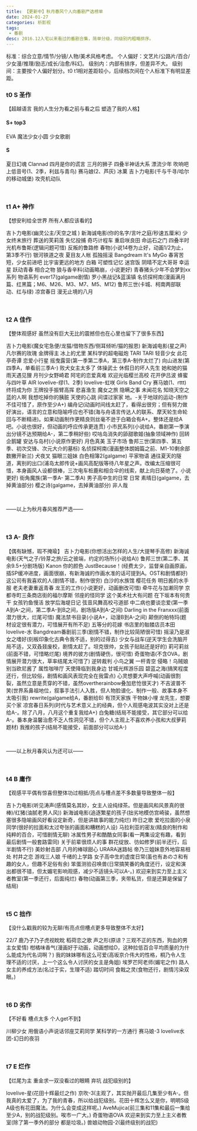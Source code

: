 ```yaml
---
title: 【更新中】秋月春风个人向番剧严选榜单
date: 2024-01-27
categories: 析影视
tags:
 - 番剧
desc: 2016.12入宅以来看过的番剧合集，简单分级，同级别内粗略排序。
---
```


标准：综合立意/情节/分镜/人物/美术风格考虑。
个人偏好：文艺片/公路片/百合/少女漫/推理/励志/成长/治愈/科幻。
级别内：内部有排序，但差异不大。
级别间：主要按个人偏好划分。t0 t1相对差距较小，后续档次间在个人标准下有明显差距。

### t0 S  圣作
【超越语言 我的人生分为看之前与看之后 塑造了我的人格】

#### S+ top3
EVA 
魔法少女小圆 
少女歌剧 
  
#### S
夏日幻魂
Clannad
四月是你的谎言
三月的狮子
四叠半神话大系
漂流少年
吹响吧上低音号(1、2季，利兹与青鸟)
赛马娘(2、芦灰)
冰菓
吉卜力电影(千与千寻/哈尔的移动城堡)
攻壳机动队

<br>

### t1 A+ 神作
【想安利给全世界 所有人都应该看的】

吉卜力电影(幽灵公主/天空之城 )
新海诚电影(你的名字/言叶之庭/秒速五厘米)
少女终末旅行
葬送的芙莉莲
失忆投捕
奇巧计程车
重启咲良田
命运石之门
四叠半时光机布鲁斯(逻辑问题可惜)
反叛的鲁路修
春物(小说14卷为止好，动画1/2为止，第3季不行)
银河铁道之夜
夏目友人帐
孤独摇滚
Bangdream It's MyGo
春宵苦短，少女前进吧
比宇宙更远的地方
白箱
可塑性记忆
迷宫饭
阴晴不定大哥哥
幸运星
跃动青春
相合之物
狼与香辛料(动画略崩，小说更好)
青春猪头少年不会梦到xx系列
物语系列
ever17(galgame剧情)
罗小黑战记&蓝溪镇
名侦探柯南(漫画满月篇、红黑篇；M6、M26、M3、M7、M5、M12)
鲁邦三世(卡城、柯南两部联动、红与绿)
凉宫春日 漫无止境的八月


<br>


### t2 A  佳作
【整体观感好 虽然没有巨大无比的震撼但也在心里也留下了很多东西】

吉卜力电影(魔女宅急便/龙猫/借物东西/侧耳倾听/猫的报恩)
新海诚电影(星之声)
凡尔赛的玫瑰
金牌得主
冰上的尤里
某科学的超电磁炮
TARI TARI
轻音少女
此花亭奇谭
恋爱小行星
摇曳露营(第一季第二季A，第三季A-制作太烂了)
向山进发(第四季A，单看前三季A-)
败犬女主太多了
体操武士
休假日的坏人先生
她和她的猫
雨天遇见狸
月刊少女野崎君
阿宅的恋爱真难
欢迎光临樱兰高校
花开伊吕波
蜂蜜与四叶草
AIR
lovelive-缪(1、2季)
lovelive-虹咲
Girls Band Cry
赛马娘(1、rttt)
终将成为你
王牌投手振臂高挥
悲喜渔生
魔女之旅
隐瞒之事
未闻花名
知晓天空之蓝的人啊
我想吃掉你的胰脏
天使的心跳
间谍过家家
地。-关于地球的运动-(制作不佳可惜了，原作至少A+)
编舟记(动画时间线太赶了，看得出很穷；但有努力做好演出，语言的立意和隐喻呼应也不错(海与舟语言传达人的联系、摩天轮生命轮回与不断精进)。如果动画制作更精良则丝毫不逊于白箱会有A+。整体还是给A吧。小说也很好，但动画的呼应传承更连贯)
小市民系列(小说给A，番剧第一季演出分镜不达预期给A-，第二季稍好些)
哎咕岛消失的舔甜歌姬(抽象领域神作)
回转企鹅罐
安达与岛村(小说原作更好)
月色真美
玉子市场
鲁邦三世(第四季、第五季、初次交锋、次元大介的墓标)
名侦探柯南(漫画整体朗姆篇之前、M1-10剩余部数撇开新兰)
犬夜叉
猫眼三姐妹
白色相簿2(galgame)
平家物语
通往夏天的隧道，离别的出口(浦岛太郎传说+画风高配版等待八年星之声。改编太压缩很可惜，本身画风人设都很棒，三次电车桩鹿和相合伞的线索，献上向日葵绝了。小说更好)
街角魔族(第一季A- 第二季A)
男子高中生的日常
日常
素晴日(galgame，去掉黄油部分)
樱之诗(galgame，去掉黄油部分)
非人哉

<br>

——以上为秋月春风推荐严选——


<br>

### t3 A- 良作
【偶有缺憾，瑕不掩瑜】
吉卜力电影(你想活出怎样的人生/大提琴手高修)
新海诚电影(天气之子/铃芽之旅/云之彼端，约定的场所(小说给A))
鲁邦三世(第二季、其余9.5+分剧场版)
Kanon
你的颜色
JustBecause！(经费太少，监督亲自画原画，插SP缓冲进度，画面很崩，有新海诚的作画水准的话可提到A。OST和剧情都好)
这公司有我喜欢的人(剧情不错，制作很穷)
白沙的水族馆
樱花任务
明日酱的水手服
老夫老妻重返青春
龙王的工作(小说更好，动画删改可惜)
牵牛花与加濑同学
京都寺町三条商店街的福尔摩斯
邻座的怪同学
这个美术社大有问题
在下坂本有何贵干
女孩钓鱼慢活
放学后海堤日记
弦音风舞高校弓道部
中二病也要谈恋爱(第一季A到A-之间，第二季A-到B之间，剧场版A到A-之间)
Darling in the Franxxx(前面潜力很大，烂尾可惜)
魔法禁书目录(小说A+，动漫B到A-之间)
颠倒的帕特玛(题材设定很有潜力，可惜展开有所不足)
五等分的花嫁
书店里的骷髅店员本田
lovelive-水
Bangdream番剧前三季(剧情不错，制作比较简陋很可惜)
摇滚乃是淑女之嗜好(刻板印象化古典令我不适，别的过得去)
少女与战车(逆天学生会洗脑开局不适，又双叒叕废校，剧情太赶了。坦克很帅，女孩子贴贴还是好的)
莉可莉丝(前面不错，可惜略烂尾)
境界的彼方(剧情硬伤，很可惜)
奇蛋物语(不含OVA，剧情展开潜力很大，草率结尾太可惜了)
逆转裁判
小鸟之翼
一杆青空
侵略！乌贼娘
别当欧尼酱了
属性咖啡厅
天使降临到我身边
甘城光辉游乐园
碧蓝之海(搞笑程度还行，但比较俗，剧情和画风表现完全在我雷点)
心灵想要大声呼喊(动画很割裂，虽然立意是贯穿的不错，虽然overtherainbow叠加悲怆很天才)
不吉波普不笑(世界系鼻祖地位，叙事手法引人入胜，但人物脸谱化、制作一般、故事本身不太吸引我)
rewrite(galgame给A，番剧给B)
有顶天家族
干物妹小埋
龙先生，想要买个家
凉宫春日系列(时代与艺术意义上的经典，但个人观感电波其实没对上还是给A-。除了八月，八月这个重复我给A+)
白兔糖(结局不能接受，其它部分可以给A-。番本身温馨治愈不乏人性洞见不错，但个人主观上不喜欢养小孩和大叔萝莉题材)
我推的孩子(结局不能接受，前面部分可以给A-)

<br>

——以上秋月春风认为还可以——



<br>

### t4 B  庸作 
【观感平平偶有惊喜但整体功过相抵/亮点与槽点差不多数量导致整体一般】

吉卜力电影(听见涛声(感情莫名其妙，女主人设纯绿茶。但是画风和风景真的很棒)/红猪(油腻老男人风))
新海诚电影(追逐繁星的孩子(拙劣地模仿宫崎骏，虽然想塞很多隐喻画风好看设定新奇，但是讲故事的能力纯烂)
昨日之歌
爱吃拉面的小泉同学(很好的拉面和太过夸张的画面和糟糕的人设)
马拉利亚的密友(精良的制作和纯粹的百合，可惜剧情无聊)
冰属性男子和酷酷女同事(看一两集设定有趣，看到最后剧情一般套路雷同)
关于前辈很烦人的事
群花绽放、彷如修罗(前半还行，后半剧情不行)
美妙射击部
八月的棒球甜心
URARA迷路帖
帝乃三姐妹意外地容易相处
村井之恋
游戏三人娘
千绪的上学路
女子高中生的虚度日常(虽也有あのさ和有趣的女人，但趣不足俗有余)
笨蛋测验召唤兽(日常搞笑番的角度还行，设定和演出都很不错，但太媚宅影响观感，减少不适镜头可以A-。)
欢迎来到实力至上主义者教室(第一季还行，后面纯烂)
春物(动画第三季，夹带私货，但是还算是保留了结局)

<br>

### t5 C  拙作
【没什么戳我的较为无聊/有亮点但槽点更多导致整体不太好】

22/7
鹿乃子乃子虎视眈眈
稻荷恋之歌
声之形(原谅？三观不正的东西，狗血的男主女爱情)
柑橘味香气(漫画好于动画，动画想给D，这种拉低百合平均质量的为什么能成为代名词啊？)
我的妹妹哪有这么可爱(高坂京介伟大的性格，桐乃令人生理不适的讨厌，上一个这么令人讨厌的女主是角姐)
埃罗芒阿老师(媚宅之作)
路人女主的养成方法(名过于实，生理不适)
踏切时间
食戟之灵(食物还行，剧情污染双眼。)

<br>

### t6 D  劣作
【不好看 槽点太多 个人get不到】

川柳少女
用俄语小声说话邻座艾莉同学
某科学的一方通行
赛马娘-3
lovelive水团-幻日的夜羽

<br>

### t7 E  烂作
【烂尾为主 重金求一双没看过的眼睛 弃坑 战犯级别的】

lovelive-星(花田十辉最烂之作)
京吹-3(主观了，其实抛开最后几集至少有A-。但我真的太爱了，为了我的青春，所以给战犯级别。花田十辉怎么又是你，明明S级A级也有花田魔法。为什么会变成这样呢。)
AveMujica(前三集和11集和最后一集给至少A，别的战犯级别。唉市一广大。)
奇蛋物语OVA
欢迎来到实力至上主义者教室(除了第一季外的部分 都是垃圾。)
兽娘动物园-2(最终级别的战犯)